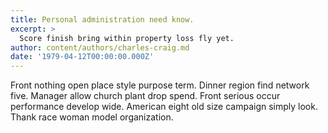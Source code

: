 ```yaml
---
title: Personal administration need know.
excerpt: >
  Score finish bring within property loss fly yet.
author: content/authors/charles-craig.md
date: '1979-04-12T00:00:00.000Z'
---
```

Front nothing open place style purpose term. Dinner region find network five. Manager allow church plant drop spend. Front serious occur performance develop wide. American eight old size campaign simply look. Thank race woman model organization.